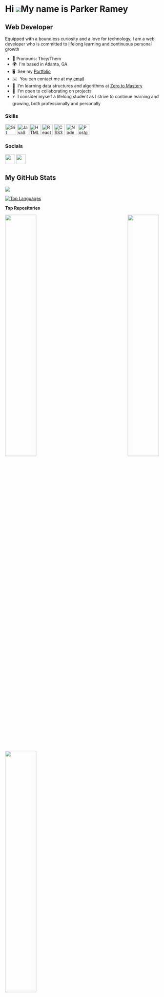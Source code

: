 Hi ![](https://user-images.githubusercontent.com/18350557/176309783-0785949b-9127-417c-8b55-ab5a4333674e.gif)My name is Parker Ramey
====================================================================================================================================

Web Developer
-------------

Equipped with a boundless curiosity and a love for technology, I am a web developer who is committed to lifelong learning and continuous personal growth

* 💖  Pronouns: They/Them
* 🌍  I'm based in Atlanta, GA
* 🖥️  See my [Portfolio](http://parkerramey.super.site)
* ✉️  You can contact me at my [email](mailto:parkerramey@yahoo.com)
* 🧠  I'm learning data structures and algorithms at [Zero to Mastery](https://zerotomastery.io/courses/learn-data-structures-and-algorithms/)
* 🤝  I'm open to collaborating on projects
* ⚡  I consider myself a lifelong student as I strive to continue learning and growing, both professionally and personally

### Skills


<p align="left">
<a href="https://git-scm.com/" target="_blank" rel="noreferrer"><img src="https://raw.githubusercontent.com/danielcranney/readme-generator/main/public/icons/skills/git-colored.svg" width="36" height="36" alt="Git" /></a>
<a href="https://developer.mozilla.org/en-US/docs/Web/JavaScript" target="_blank" rel="noreferrer"><img src="https://raw.githubusercontent.com/danielcranney/readme-generator/main/public/icons/skills/javascript-colored.svg" width="36" height="36" alt="JavaScript" /></a>
<a href="https://developer.mozilla.org/en-US/docs/Glossary/HTML5" target="_blank" rel="noreferrer"><img src="https://raw.githubusercontent.com/danielcranney/readme-generator/main/public/icons/skills/html5-colored.svg" width="36" height="36" alt="HTML5" /></a>
<a href="https://reactjs.org/" target="_blank" rel="noreferrer"><img src="https://raw.githubusercontent.com/danielcranney/readme-generator/main/public/icons/skills/react-colored.svg" width="36" height="36" alt="React" /></a>
<a href="https://www.w3.org/TR/CSS/#css" target="_blank" rel="noreferrer"><img src="https://raw.githubusercontent.com/danielcranney/readme-generator/main/public/icons/skills/css3-colored.svg" width="36" height="36" alt="CSS3" /></a>
<a href="https://nodejs.org/en/" target="_blank" rel="noreferrer"><img src="https://raw.githubusercontent.com/danielcranney/readme-generator/main/public/icons/skills/nodejs-colored.svg" width="36" height="36" alt="NodeJS" /></a>
<a href="https://www.postgresql.org/" target="_blank" rel="noreferrer"><img src="https://raw.githubusercontent.com/danielcranney/readme-generator/main/public/icons/skills/postgresql-colored.svg" width="36" height="36" alt="PostgreSQL" /></a>
</p>


### Socials

<p align="left"> <a href="https://www.github.com/ProfoundlyParker" target="_blank" rel="noreferrer"><img src="https://raw.githubusercontent.com/danielcranney/readme-generator/main/public/icons/socials/github.svg" width="32" height="32" /></a> <a href="https://www.linkedin.com/in/parker-ramey-a27b9b257/" target="_blank" rel="noreferrer"><img src="https://raw.githubusercontent.com/danielcranney/readme-generator/main/public/icons/socials/linkedin.svg" width="32" height="32" /></a></p>


## My GitHub Stats

<a href="http://www.github.com/ProfoundlyParker"><img src="https://github-readme-streak-stats.herokuapp.com/?user=ProfoundlyParker&stroke=ffffff&background=1c1917&ring=0891b2&fire=0891b2&currStreakNum=ffffff&currStreakLabel=0891b2&sideNums=ffffff&sideLabels=ffffff&dates=ffffff&hide_border=true" /></a>


<a href="https://github.com/ProfoundlyParker" align="left"><img src="https://github-readme-stats.vercel.app/api/top-langs/?username=ProfoundlyParker&langs_count=10&title_color=0891b2&text_color=ffffff&icon_color=0891b2&bg_color=1c1917&hide_border=true&locale=en&custom_title=Top%20%Languages" alt="Top Languages" /></a>

<b>Top Repositories</b>

<a href="https://github.com/ProfoundlyParker/SmartBrain--front-end" align="left"><img align="left" width="45%" src="https://github-readme-stats.vercel.app/api/pin/?username=ProfoundlyParker&repo=SmartBrain--front-end&title_color=0891b2&text_color=ffffff&icon_color=0891b2&bg_color=1c1917&hide_border=true&locale=en" /></a>
<a href="https://github.com/ProfoundlyParker/RoboFriends" align="right"><img align="right" width="45%" src="https://github-readme-stats.vercel.app/api/pin/?username=ProfoundlyParker&repo=RoboFriends&title_color=0891b2&text_color=ffffff&icon_color=0891b2&bg_color=1c1917&hide_border=true&locale=en" /></a><br /><br /><br /><br /><br /><br />

<br /><br />

<div width="100%" align="center"><a href="https://github.com/ProfoundlyParker/Background-Generator" align="left"><img align="left" width="45%" src="https://github-readme-stats.vercel.app/api/pin/?username=ProfoundlyParker&repo=Background-Generator&title_color=0891b2&text_color=ffffff&icon_color=0891b2&bg_color=1c1917&hide_border=true&locale=en" /></a></div>
